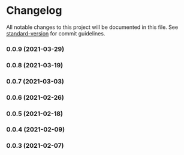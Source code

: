 # Changelog

All notable changes to this project will be documented in this file. See [standard-version](https://github.com/conventional-changelog/standard-version) for commit guidelines.

### 0.0.9 (2021-03-29)

### 0.0.8 (2021-03-19)

### 0.0.7 (2021-03-03)

### 0.0.6 (2021-02-26)

### 0.0.5 (2021-02-18)

### 0.0.4 (2021-02-09)

### 0.0.3 (2021-02-07)
